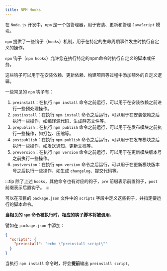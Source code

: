 ```yaml
---
title: NPM Hooks
---
```


在 `Node.js` 开发中，`npm` 是一个包管理器，用于安装、更新和管理 `JavaScript` 模块。

`npm` 提供了一些钩子（`hooks`）机制，用于在特定的生命周期事件发生时执行自定义的操作。

`npm` 钩子（`npm hooks`）允许您在执行特定的npm命令时执行自定义的脚本或任务。

这些钩子可以用于在安装依赖、更新依赖、构建项目等过程中添加额外的自定义逻辑。

一些常见的 `npm` 钩子有：

1. `preinstall`：在执行 `npm install` 命令之前运行，可以用于在安装依赖之前进行一些预处理操作。
2. `postinstall`：在执行 `npm install` 命令之后运行，可以用于在安装依赖之后执行一些操作，如编译源代码、生成静态文件等。
3. `prepublish`：在执行 `npm publish` 命令之前运行，可以用于在发布模块之前执行一些操作，如打包、压缩等。
4. `postpublish`：在执行 `npm publish` 命令之后运行，可以用于在发布模块之后执行一些操作，如发送通知、更新文档等。
5. `preversion`：在执行 `npm version` 命令之前运行，可以用于在更新模块版本号之前执行一些操作。
6. `postversion`：在执行 `npm version` 命令之后运行，可以用于在更新模块版本号之后执行一些操作，如生成 `changelog`、提交代码等。

:::tip
除了上述 `hooks`，其他命令也有对应的钩子，`pre` 前缀表示前置钩子，`post` 前缀表示后置钩子。
:::

可以在项目的 `package.json` 文件中的 `scripts` 字段中定义这些钩子，并指定要运行的脚本命令。

**当相关的 `npm` 命令被执行时，相应的钩子脚本将被调用**。

譬如在 `package.json` 中添加：

```json
{
  "scripts": {
    "preinstall": "echo \"preinstall script\""
  }
}
```

当执行 `npm install` 命令时，将会**提前**输出 `preinstall script`。
